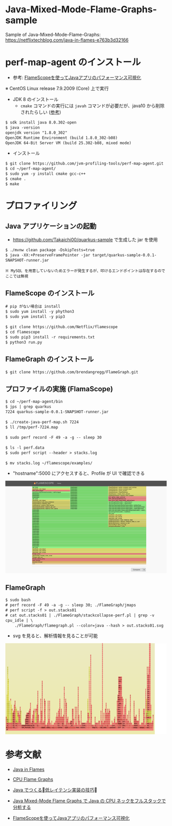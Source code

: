 # Java-Mixed-Mode-Flame-Graphs-sample
Sample of Java-Mixed-Mode-Flame-Graphs: https://netflixtechblog.com/java-in-flames-e763b3d32166

# perf-map-agent のインストール

* 参考: [FlameScopeを使ってJavaアプリのパフォーマンス可視化](https://blog.motikan2010.com/entry/2018/04/22/FlameScopeを使ってJavaアプリのパフォーマンス可視化)

※ CentOS Linux release 7.9.2009 (Core) 上で実行

+ JDK 8 のインストール
  + `cmake` コマンドの実行には `javah` コマンドが必要だが、java10 から削除されたらしい ([参考](https://stackoverflow.com/questions/50352098/javah-missing-after-jdk-install/50353275))

```
$ sdk install java 8.0.302-open
$ java -version
openjdk version "1.8.0_302"
OpenJDK Runtime Environment (build 1.8.0_302-b08)
OpenJDK 64-Bit Server VM (build 25.302-b08, mixed mode)
```

* インストール

```
$ git clone https://github.com/jvm-profiling-tools/perf-map-agent.git
$ cd ~/perf-map-agent/
$ sudo yum -y install cmake gcc-c++
$ cmake .
$ make
```

# プロファイリング

## Java アプリケーションの起動

* https://github.com/Takaichi00/quarkus-sample で生成した jar を使用

```
$ ./mvnw clean package -DskipTests=true
$ java -XX:+PreserveFramePointer -jar target/quarkus-sample-0.0.1-SNAPSHOT-runner.jar

※ MySQL を用意していないためエラーが発生するが、叩けるエンドポイントは存在するのでここでは無視
```

## FlameScope のインストール

```
# pip がない場合は install
$ sudo yum install -y phython3
$ sudo yum install -y pip3

$ git clone https://github.com/Netflix/flamescope
$ cd flamescope
$ sudo pip3 install -r requirements.txt
$ python3 run.py
```

## FlameGraph のインストール

```
$ git clone https://github.com/brendangregg/FlameGraph.git
```

## プロファイルの実施 (FlamaScope)

```
$ cd ~/perf-map-agent/bin
$ jps | grep quarkus
7224 quarkus-sample-0.0.1-SNAPSHOT-runner.jar

$ ./create-java-perf-map.sh 7224
$ ll /tmp/perf-7224.map

$ sudo perf record -F 49 -a -g -- sleep 30

$ ls -l perf.data
$ sudo perf script --header > stacks.log

$ mv stacks.log ~/flamescope/examples/
```

* "hostname":5000 にアクセスすると、Profile が UI で確認できる

![flamescope-sample](./img/flamescope-sample.png)

## FlameGraph

```
$ sudo bash
# perf record -F 49 -a -g -- sleep 30; ./FlameGraph/jmaps
# perf script -f > out.stacks01
# cat out.stacks01 | ./FlameGraph/stackcollapse-perf.pl | grep -v cpu_idle | \
    ./FlameGraph/flamegraph.pl --color=java --hash > out.stacks01.svg
```

* svg を見ると、解析情報を見ることが可能

![flamegraph-sample](./img/flamegraph-sample.png)

# 参考文献

* [Java in Flames](https://netflixtechblog.com/java-in-flames-e763b3d32166)

* [CPU Flame Graphs](https://www.brendangregg.com/FlameGraphs/cpuflamegraphs.html#Java)

* [Java でつくる低レイテンシ実装の技巧](https://www.slideshare.net/nappa_zzz/java-70326737)

* [Java Mixed-Mode Flame Graphs で Java の CPU ネックをフルスタックで分析する](https://yohei-a.hatenablog.jp/entry/20160506/1462536427)

* [FlameScopeを使ってJavaアプリのパフォーマンス可視化](https://blog.motikan2010.com/entry/2018/04/22/FlameScopeを使ってJavaアプリのパフォーマンス可視化)

